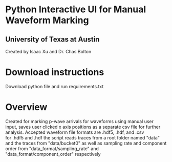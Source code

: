 # Python Interactive UI for Manual Waveform Marking <br>
## University of Texas at Austin
Created by Isaac Xu and Dr. Chas Bolton
# Download instructions
Download python file and run requirements.txt 
# Overview
Created for marking p-wave arrivals for waveforms using manual user input, saves user clicked x axis positions as a separate csv file for further analysis. 
Accepted waveform file formats are .hdf5, .hdf, and .csv <br>
for .hdf5 and .hdf the script reads traces from a root folder named "data" and the traces from "data/bucket0" as well as sampling rate and component order from 
"data_format/sampling_rate" and "data_format/component_order" respectively
